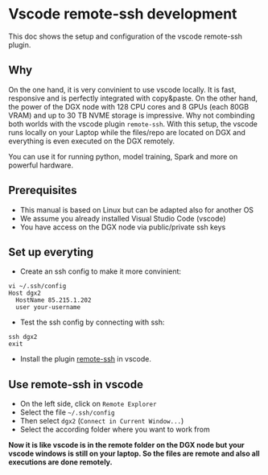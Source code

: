 # Vscode remote-ssh development

This doc shows the setup and configuration of the vscode remote-ssh plugin.

## Why

On the one hand, it is very convinient to use vscode locally. It is fast, responsive and is perfectly integrated with copy&paste. On the other hand, the power of the DGX node with 128 CPU cores and 8 GPUs (each 80GB VRAM) and up to 30 TB NVME storage is impressive. Why not combinding both worlds with the vscode plugin `remote-ssh`. With this setup, the vscode runs locally on your Laptop while the files/repo are located on DGX and everything is even executed on the DGX remotely.

You can use it for running python, model training, Spark and more on powerful hardware.

## Prerequisites

- This manual is based on Linux but can be adapted also for another OS
- We assume you already installed Visual Studio Code (vscode)
- You have access on the DGX node via public/private ssh keys

## Set up everyting

- Create an ssh config to make it more convinient:
```
vi ~/.ssh/config
Host dgx2
  HostName 85.215.1.202
  user your-username
```
- Test the ssh config by connecting with ssh:
```
ssh dgx2
exit
```
- Install the plugin [remote-ssh](https://marketplace.visualstudio.com/items?itemName=ms-vscode-remote.remote-ssh) in vscode.

## Use remote-ssh in vscode

- On the left side, click on `Remote Explorer`
- Select the file `~/.ssh/config`
- Then select `dgx2` (`Connect in Current Window...`)
- Select the according folder where you want to work from

**Now it is like vscode is in the remote folder on the DGX node but your vscode windows is still on your laptop. So the files are remote and also all executions are done remotely.**